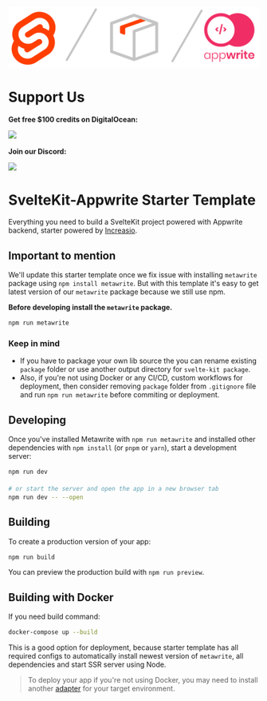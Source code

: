<p align="center">
  <img alt="Metawrite" src="static/logo.svg" />
</p>

# Support Us 

**Get free $100 credits on DigitalOcean:**

<a href="https://m.do.co/c/843c1f24ad90">
  <img src="https://img.shields.io/badge/Digital_Ocean-0080FF?style=for-the-badge&logo=DigitalOcean&logoColor=white" />
</a>

**Join our Discord:**

<a href="https://discord.gg/n3WZxtbkCm">
  <img src="https://img.shields.io/badge/Discord-5865F2?style=for-the-badge&logo=discord&logoColor=white" />
</a>

# SvelteKit-Appwrite Starter Template

Everything you need to build a SvelteKit project powered with Appwrite backend, starter powered by [Increasio](https://increas.io/).

## Important to mention

We'll update this starter template once we fix issue with installing `metawrite` package using `npm install metawrite`. But with this template it's easy to get latest version of our `metawrite` package because we still use npm.

**Before developing install the `metawrite` package.**

```bash
npm run metawrite
```

### Keep in mind

- If you have to package your own lib source the you can rename existing `package` folder or use another output directory for `svelte-kit package`.
- Also, if you're not using Docker or any CI/CD, custom workflows for deployment, then consider removing `package` folder from `.gitignore` file and run `npm run metawrite` before commiting or deployment.

## Developing

Once you've installed Metawrite with `npm run metawrite` and installed other dependencies with `npm install` (or `pnpm` or `yarn`), start a development server:

```bash
npm run dev

# or start the server and open the app in a new browser tab
npm run dev -- --open
```

## Building

To create a production version of your app:

```bash
npm run build
```

You can preview the production build with `npm run preview`.

## Building with Docker

If you need build command:

```bash
docker-compose up --build
```

This is a good option for deployment, because starter template has all required configs to automatically install newest version of `metawrite`, all dependencies and start SSR server using Node.

> To deploy your app if you're not using Docker, you may need to install another [adapter](https://kit.svelte.dev/docs/adapters) for your target environment.
